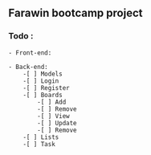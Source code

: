 ## Farawin bootcamp project
### Todo :
	- Front-end:
	
	- Back-end:
		-[ ] Models
		-[ ] Login
		-[ ] Register
		-[ ] Boards
			-[ ] Add
			-[ ] Remove
			-[ ] View
			-[ ] Update
			-[ ] Remove
		-[ ] Lists
		-[ ] Task
